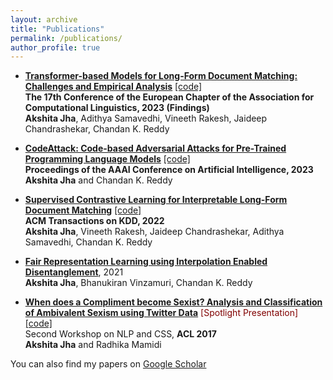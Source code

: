 ```yaml
---
layout: archive
title: "Publications"
permalink: /publications/
author_profile: true
---
```


- **[Transformer-based Models for Long-Form Document Matching: Challenges and Empirical Analysis]()** [[code]](https://github.com/AkshitaJha/SimpleModelsforLongDocumentMatching) <br/>
**The 17th Conference of the European Chapter of the Association for Computational Linguistics, 2023 (Findings)** <br/>
**Akshita Jha**, Adithya Samavedhi, Vineeth Rakesh, Jaideep Chandrashekar, Chandan K. Reddy

- **[CodeAttack: Code-based Adversarial Attacks for Pre-Trained Programming Language Models](https://arxiv.org/pdf/2206.00052.pdf)** [[code]](https://github.com/reddy-lab-code-research/CodeAttack) <br/>
**Proceedings of the AAAI Conference on Artificial Intelligence, 2023** <br/>
**Akshita Jha** and Chandan K. Reddy

- **[Supervised Contrastive Learning for Interpretable Long-Form Document Matching](https://arxiv.org/pdf/2108.09190.pdf)** [[code]](https://github.com/InterDigitalInc/CoLDE) <br/>
**ACM Transactions on KDD, 2022** <br/>
**Akshita Jha**, Vineeth Rakesh, Jaideep Chandrashekar, Adithya Samavedhi, Chandan K. Reddy

- **[Fair Representation Learning using Interpolation Enabled Disentanglement](https://arxiv.org/pdf/2108.00295.pdf)**, 2021 <br/>
**Akshita Jha**, Bhanukiran Vinzamuri, Chandan K. Reddy

- **[When does a Compliment become Sexist? Analysis and Classification of Ambivalent Sexism using Twitter Data](https://aclanthology.org/W17-2902.pdf)** <span style="color:maroon">[Spotlight Presentation]</span> [[code]](https://github.com/AkshitaJha/NLP_CSS_2017) <br/>
Second Workshop on NLP and CSS, **ACL 2017** <br/>
**Akshita Jha** and Radhika Mamidi

You can also find my papers on [Google Scholar](https://scholar.google.com/citations?user=F_ogj6EAAAAJ&hl=en&oi=ao) 

<!-- {% include base_path %}

{% for post in site.publications reversed %}
  {% include archive-single.html %}
{% endfor %}
 -->
